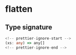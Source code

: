 # flatten

## Type signature

```typescript
<!-- prettier-ignore-start -->
(xs: any) => any[]
<!-- prettier-ignore-end -->
```
